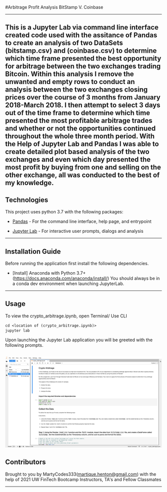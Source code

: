 #Arbitrage Profit Analysis BitStamp V. Coinbase

---

This is a Jupyter Lab via command line interface created code used with the assitance of Pandas to create an analysis of two DataSets (bitstamp.csv) and (coinbase.csv) to determine which time frame presented the best opportunity for arbitrage between the two exchanges trading Bitcoin. Within this analysis I remove the unwanted and empty rows to conduct an analysis between the two exchanges closing prices over the course of 3 months from January 2018-March 2018. I then attempt to select 3 days out of the time frame to determine which time presented the most profitable arbitrage trades and whether or not the opportunities continued throughout the whole three month period. With the Help of Jupyter Lab and Pandas I was able to create detailed plot based analysis of the two exchanges and even which day presented the most profit by buying from one and selling on the other exchange, all was conducted to the best of my knowledge.
---

## Technologies

This project uses python 3.7 with the following packages:

* [Pandas](https://github.com/pandas-dev/pandas) - For the command line interface, help page, and entrypoint

* [Jupyter Lab](https://github.com/jupyterlab/jupyterlab-git) - For interactive user prompts, dialogs and analysis



 
---

## Installation Guide

Before running the application first install the following dependencies.


* [Install] Anaconda with Python 3.7+(https://docs.anaconda.com/anaconda/install/)
You should always be in a conda dev environment when launching JupyterLab.
 


---

## Usage

To view the crypto_arbitrage.ipynb, open Terminal/ Use CLI

```conda activate dev
cd <location of (crypto_arbitrage.ipynb)>
jupyter lab
```

Upon launching the Jupyter Lab application you will be greeted with the following prompts.

![Crypto_Arbitrage](Crypto_Arbitrage.png)
---

## Contributors

Brought to you by MartyCodes333(martique.henton@gmail.com) with the help of 2021 UW FinTech Bootcamp Instructors, TA's and Fellow Classmates


---